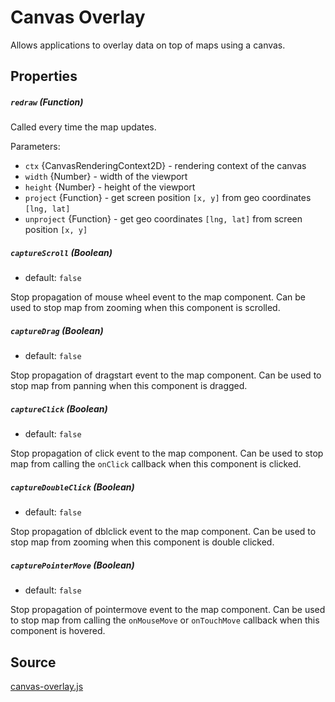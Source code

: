 # Canvas Overlay

Allows applications to overlay data on top of maps using a canvas.

## Properties

##### `redraw` (Function)

Called every time the map updates.

Parameters:
- `ctx` {CanvasRenderingContext2D} - rendering context of the canvas
- `width` {Number} - width of the viewport
- `height` {Number} - height of the viewport
- `project` {Function} - get screen position `[x, y]` from geo coordinates `[lng, lat]`
- `unproject` {Function} - get geo coordinates `[lng, lat]` from screen position `[x, y]`

##### `captureScroll` (Boolean)

- default: `false`

Stop propagation of mouse wheel event to the map component. Can be used to stop map from zooming when this component is scrolled.

##### `captureDrag` (Boolean)

- default: `false`

Stop propagation of dragstart event to the map component. Can be used to stop map from panning when this component is dragged.

##### `captureClick` (Boolean)

- default: `false`

Stop propagation of click event to the map component. Can be used to stop map from calling the `onClick` callback when this component is clicked.

##### `captureDoubleClick` (Boolean)

- default: `false`

Stop propagation of dblclick event to the map component. Can be used to stop map from zooming when this component is double clicked.

##### `capturePointerMove` (Boolean)

- default: `false`

Stop propagation of pointermove event to the map component. Can be used to stop map from calling the `onMouseMove` or `onTouchMove` callback when this component is hovered.


## Source
[canvas-overlay.js](https://github.com/visgl/react-map-gl/tree/6.0-release/src/overlays/canvas-overlay.js)

